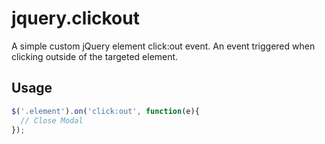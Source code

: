 jquery.clickout
===============

A simple custom jQuery element click:out event. An event triggered when clicking outside of the targeted element.

Usage
-----
```javascript
$('.element').on('click:out', function(e){
  // Close Modal
});
```
